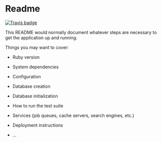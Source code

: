 # Readme

[![Travis badge](https://travis-ci.org/greeninja/fictional-computing-machine.svg?branch=master)](https://travis-ci.org/greeninja/fictional-computing-machine)

This README would normally document whatever steps are necessary to get the
application up and running.

Things you may want to cover:

* Ruby version

* System dependencies

* Configuration

* Database creation

* Database initialization

* How to run the test suite

* Services (job queues, cache servers, search engines, etc.)

* Deployment instructions

* ...
